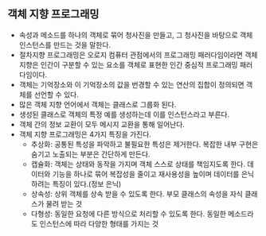 ## 객체 지향 프로그래밍
- 속성과 메소드를 하나의 객체로 묶어 청사진을 만들고, 그 청사진을 바탕으로 객체 인스턴스를 만드는 것을 말한다.
- 절차지향 프로그래밍은 오로지 컴퓨터 관점에서의 프로그래밍 패러다임이라면 객체지향은 인간이 구분할 수 있는 요소를 객체로 표현한 인간 중심적 프로그래밍 패러다임이다. 
- 객체는 기억장소와 이 기억장소의 값을 번경할 수 있는 연산의 집합이 정의되면 객체를 선언할 수 있다.
- 많은 객체 지향 언어에서 객체는 클래스로 그룹화 된다.
- 생성된 클래스로 객체의 특정 예를 생성하는데 이를 인스턴스라고 부른다.
- 객체 간의 정보 교환이 모두 메시지 교환을 통해 일어난다.
- 객체 지향 프로그래밍은 4가지 특징을 가진다.
  - 추상화: 공통된 특성을 파악하고 불필요한 특성은 제거한다. 복잡한 내부 구현은 숨기고 노출되는 부분은 간단하게 만든다.
  - 캡슐화: 객체는 상태와 동작을 가지며 객체 스스로 상태를 책임지도록 한다. 데이터와 기능을 하나로 묶어 복잡성을 줄이고 재사용성을 높이며 데이터를 은닉하려는 특징이 있다.(정보 은닉)
  - 상속성: 상위 객체를 상속 받을 수 있도록 한다. 부모 클래스의 속성을 자식 클래스가 물려 받는 것
  - 다형성: 동일한 요청에 다른 방식으로 처리할 수 있도록 한다. 동일한 메소드라도 인스턴스에 따라 다양한 형태를 가지는 것
